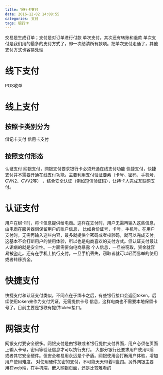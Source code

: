 ```yaml
---
title: 银行卡支付
date: 2016-12-02 14:08:55
categories: 支付
tags: 银行卡
---
```

交易是生成订单；支付是对订单进行付款 
单次支付，其次还有转账和退款
单次支付是我们用的最多的支付方式了，即一次结清所有款项。把单次支付走通了，其他支付方式也容易处理


<!--more-->
# 线下支付
POS收单
# 线上支付
## 按照卡类别分为
借记卡支付
信用卡支付

## 按照支付形态
认证支付
网银支付，网银支付要求银行卡必须开通在线支付功能
快捷支付，快捷支付并不需要开通在线支付功能。主要利用支付验证要素（卡号、密码、手机号、CVN2、CVV2等）
，结合安全认证（例如短信验证码），让持卡人完成互联网支付。

# 认证支付
用户在绑卡时，将卡信息提供给电商。这样在支付时，用户无需再输入这些信息，由电商在服务器侧保留用户的账户信息，
比如身份证号，卡号，手机号。在用户支付时，无需再输入这些内容，最多就提供个密码或者校验码，就可以完成支付。
这基本不会打断用户的使用体验，所以也是电商喜欢的支付方式。但认证支付最让人诟病的就是安全性。一方面需要向电商暴露
个人信息，一旦被窃取，资金就容易被盗走。还有在手机上执行支付，一旦手机丢失，窃取者就可以轻而易举的使用或者转移资金。
# 快捷支付
快捷支付和认证支付类似，不同点在于绑卡之后，有些银行接口会返回token，后续使用token来作为支付凭证，无需提供卡号
信息，这样电商也不需要本地保留卡号了。目前主要是银联有提供token接口。
# 网银支付
网银支付要安全很多。网银支付是由银联或者银行提供支付界面，用户必须在页面上输入卡号，密码等验证信息才可以执行支付。
大部分银行还要求用户使用U盾或者其它安全硬件。但安全和易用永远是个矛盾。网银使用会打断用户体验，增加用户使用难度。
对使用硬件加密的支付，不可能天天带着U盘跑。另外网银主要用在web端，在手机端，嵌入网银页面，还是比较难看的


